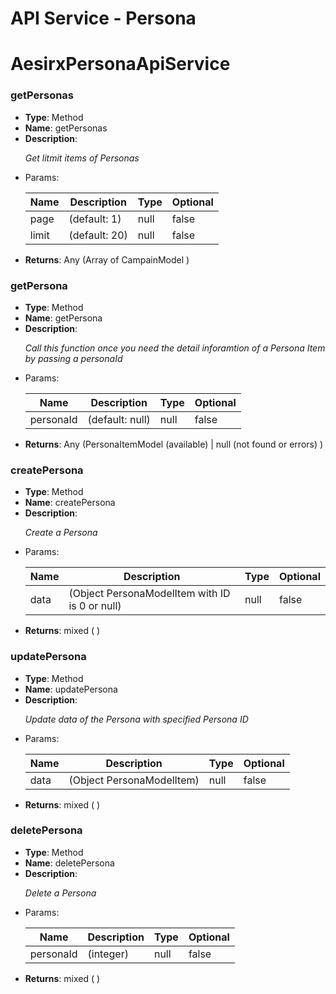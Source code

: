 <h1>API Service - Persona</h1><h1>AesirxPersonaApiService</h1><h3>getPersonas</h3><ul><li><b>Type</b>: Method </li><li><b>Name</b>: getPersonas</li><li><b>Description</b>: <p><i>Get litmit items of Personas
</i></p></li><li><b></b>Params</b>: </li><table><thead><th>Name</th><th>Description</th><th>Type</th><th>Optional</th></thead><tbody><tr><td>page</td><td>(default: 1)</td><td>null</td><td>false</td></tr><tr><td>limit</td><td>(default: 20)</td><td>null</td><td>false</td></tr></tbody></table><li><b>Returns</b>: Any (Array of CampainModel )</li></ul><h3>getPersona</h3><ul><li><b>Type</b>: Method </li><li><b>Name</b>: getPersona</li><li><b>Description</b>: <p><i>Call this function once you need the detail inforamtion of a Persona Item by passing a personaId
</i></p></li><li><b></b>Params</b>: </li><table><thead><th>Name</th><th>Description</th><th>Type</th><th>Optional</th></thead><tbody><tr><td>personaId</td><td>(default: null)</td><td>null</td><td>false</td></tr></tbody></table><li><b>Returns</b>: Any (PersonaItemModel (available) | null (not found or errors) )</li></ul><h3>createPersona</h3><ul><li><b>Type</b>: Method </li><li><b>Name</b>: createPersona</li><li><b>Description</b>: <p><i>Create a Persona
</i></p></li><li><b></b>Params</b>: </li><table><thead><th>Name</th><th>Description</th><th>Type</th><th>Optional</th></thead><tbody><tr><td>data</td><td>(Object PersonaModelItem with ID is 0 or null)</td><td>null</td><td>false</td></tr></tbody></table><li><b>Returns</b>: mixed ( )</li></ul><h3>updatePersona</h3><ul><li><b>Type</b>: Method </li><li><b>Name</b>: updatePersona</li><li><b>Description</b>: <p><i>Update data of the Persona with specified Persona ID
</i></p></li><li><b></b>Params</b>: </li><table><thead><th>Name</th><th>Description</th><th>Type</th><th>Optional</th></thead><tbody><tr><td>data</td><td>(Object PersonaModelItem)</td><td>null</td><td>false</td></tr></tbody></table><li><b>Returns</b>: mixed ( )</li></ul><h3>deletePersona</h3><ul><li><b>Type</b>: Method </li><li><b>Name</b>: deletePersona</li><li><b>Description</b>: <p><i>Delete a Persona
</i></p></li><li><b></b>Params</b>: </li><table><thead><th>Name</th><th>Description</th><th>Type</th><th>Optional</th></thead><tbody><tr><td>personaId</td><td>(integer)</td><td>null</td><td>false</td></tr></tbody></table><li><b>Returns</b>: mixed ( )</li></ul>
